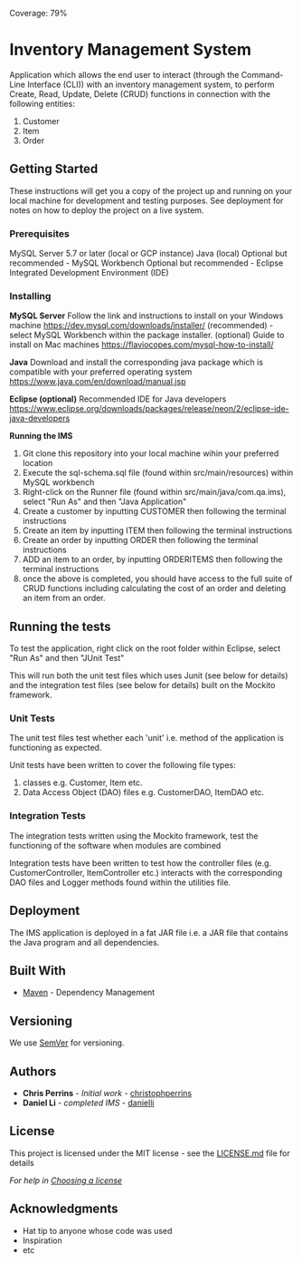 Coverage: 79%
# Inventory Management System

Application which allows the end user to interact (through the Command-Line Interface (CLI)) with an inventory management system, to perform Create, Read, Update, Delete (CRUD) functions in connection with the following entities:

1. Customer
2. Item
3. Order

## Getting Started

These instructions will get you a copy of the project up and running on your local machine for development and testing purposes. See deployment for notes on how to deploy the project on a live system.

### Prerequisites

MySQL Server 5.7 or later (local or GCP instance)
Java (local)
Optional but recommended - MySQL Workbench
Optional but recommended - Eclipse Integrated Development Environment (IDE) 


### Installing

**MySQL Server**
Follow the link and instructions to install on your Windows machine https://dev.mysql.com/downloads/installer/
(recommended) - select MySQL Workbench within the package installer. 
(optional) Guide to install on Mac machines https://flaviocopes.com/mysql-how-to-install/

**Java**
Download and install the corresponding java package which is compatible with your preferred operating system https://www.java.com/en/download/manual.jsp

**Eclipse (optional)**
Recommended IDE for Java developers https://www.eclipse.org/downloads/packages/release/neon/2/eclipse-ide-java-developers

**Running the IMS**
1. Git clone this repository into your local machine wihin your preferred location
2. Execute the sql-schema.sql file (found within src/main/resources) within MySQL workbench  
3. Right-click on the Runner file (found within src/main/java/com.qa.ims), select "Run As" and then "Java Application"  
4. Create a customer by inputting CUSTOMER then following the terminal instructions
5. Create an item by inputting ITEM then following the terminal instructions
6. Create an order by inputting ORDER then following the terminal instructions
7. ADD an item to an order, by inputting ORDERITEMS then following the terminal instructions
8. once the above is completed, you should have access to the full suite of CRUD functions including calculating the cost of an order and deleting an item from an order. 

## Running the tests

To test the application, right click on the root folder within Eclipse, select "Run As" and then "JUnit Test"

This will run both the unit test files which uses Junit (see below for details) and the integration test files (see below for details) built on the Mockito framework.  

### Unit Tests 

The unit test files test whether each 'unit' i.e. method of the application is functioning as expected.

Unit tests have been written to cover the following file types:

1. classes e.g. Customer, Item etc.
2. Data Access Object (DAO) files e.g. CustomerDAO, ItemDAO etc. 

### Integration Tests 
The integration tests written using the Mockito framework, test the functioning of the software when modules are combined

Integration tests have been written to test how the controller files (e.g. CustomerController, ItemController etc.) interacts with the corresponding DAO files and Logger methods found within the utilities file.  

## Deployment

The IMS application is deployed in a fat JAR file i.e. a JAR file that contains the Java program and all dependencies. 

## Built With

* [Maven](https://maven.apache.org/) - Dependency Management

## Versioning

We use [SemVer](http://semver.org/) for versioning.

## Authors

* **Chris Perrins** - *Initial work* - [christophperrins](https://github.com/christophperrins)
* **Daniel Li** - *completed IMS* - [danielli](https://github.com/DanLi14)

## License

This project is licensed under the MIT license - see the [LICENSE.md](LICENSE.md) file for details 

*For help in [Choosing a license](https://choosealicense.com/)*

## Acknowledgments

* Hat tip to anyone whose code was used
* Inspiration
* etc
